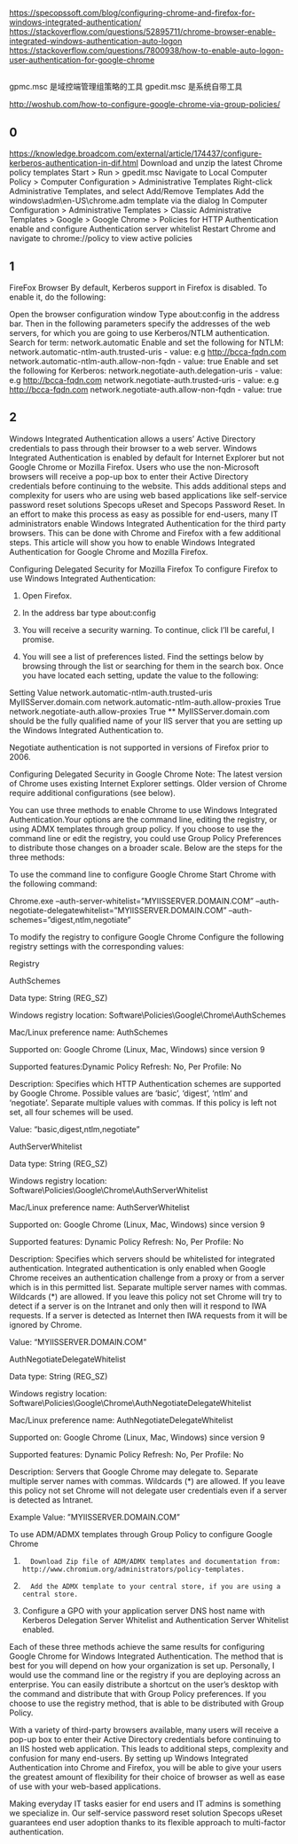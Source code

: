 


https://specopssoft.com/blog/configuring-chrome-and-firefox-for-windows-integrated-authentication/
https://stackoverflow.com/questions/52895711/chrome-browser-enable-integrated-windows-authentication-auto-logon
https://stackoverflow.com/questions/7800938/how-to-enable-auto-logon-user-authentication-for-google-chrome

## 
gpmc.msc 是域控端管理组策略的工具 gpedit.msc 是系统自带工具

http://woshub.com/how-to-configure-google-chrome-via-group-policies/  

## 0
https://knowledge.broadcom.com/external/article/174437/configure-kerberos-authentication-in-dif.html
Download and unzip the latest Chrome policy templates
Start > Run > gpedit.msc
Navigate to Local Computer Policy > Computer Configuration > Administrative Templates
Right-click Administrative Templates, and select Add/Remove Templates
Add the windows\adm\en-US\chrome.adm template via the dialog
In Computer Configuration > Administrative Templates > Classic Administrative Templates > Google > Google Chrome > Policies for HTTP Authentication enable and configure Authentication server whitelist
Restart Chrome and navigate to chrome://policy to view active policies

## 1
FireFox Browser
By default, Kerberos support in Firefox is disabled. To enable it, do the following:

Open the browser configuration window
Type about:config in the address bar.
Then in the following parameters specify the addresses of the web servers, for which you are going to use Kerberos/NTLM authentication.
Search for term: network.automatic
Enable and set the following for NTLM:
network.automatic-ntlm-auth.trusted-uris - value: e.g http://bcca-fqdn.com
network.automatic-ntlm-auth.allow-non-fqdn - value: true
Enable and set the following for Kerberos:
network.negotiate-auth.delegation-uris - value: e.g http://bcca-fqdn.com
network.negotiate-auth.trusted-uris - value: e.g http://bcca-fqdn.com
network.negotiate-auth.allow-non-fqdn - value: true

## 2
Windows Integrated Authentication allows a users’ Active Directory credentials to pass through their browser to a web server. Windows Integrated Authentication is enabled by default for Internet Explorer but not Google Chrome or Mozilla Firefox. Users who use the non-Microsoft browsers will receive a pop-up box to enter their Active Directory credentials before continuing to the website. This adds additional steps and complexity for users who are using web based applications like self-service password reset solutions Specops uReset and Specops Password Reset. In an effort to make this process as easy as possible for end-users, many IT administrators enable Windows Integrated Authentication for the third party browsers. This can be done with Chrome and Firefox with a few additional steps. This article will show you how to enable Windows Integrated Authentication for Google Chrome and Mozilla Firefox.

Configuring Delegated Security for Mozilla Firefox
To configure Firefox to use Windows Integrated Authentication:

1. Open Firefox.

2. In the address bar type about:config

3. You will receive a security warning. To continue, click I’ll be careful, I promise.



4. You will see a list of preferences listed. Find the settings below by browsing through the list or searching for them in the search box. Once you have located each setting, update the value to the following:

Setting	Value
network.automatic-ntlm-auth.trusted-uris	MyIISServer.domain.com
network.automatic-ntlm-auth.allow-proxies	True
network.negotiate-auth.allow-proxies	True
** MyIISServer.domain.com should be the fully qualified name of your IIS server that you are setting up the Windows Integrated Authentication to.

Negotiate authentication is not supported in versions of Firefox prior to 2006.





Configuring Delegated Security in Google Chrome
Note: The latest version of Chrome uses existing Internet Explorer settings. Older version of Chrome require additional configurations (see below).

You can use three methods to enable Chrome to use Windows Integrated Authentication.Your options are the command line, editing the registry, or using ADMX templates through group policy. If you choose to use the command line or edit the registry, you could use Group Policy Preferences to distribute those changes on a broader scale. Below are the steps for the three methods:

To use the command line to configure Google Chrome
Start Chrome with the following command:

Chrome.exe –auth-server-whitelist=”MYIISSERVER.DOMAIN.COM” –auth-negotiate-delegatewhitelist=”MYIISSERVER.DOMAIN.COM” –auth-schemes=”digest,ntlm,negotiate”



 

To modify the registry to configure Google Chrome
Configure the following registry settings with the corresponding values:

Registry                               

AuthSchemes

Data type: String (REG_SZ)

Windows registry location: Software\Policies\Google\Chrome\AuthSchemes

Mac/Linux preference name: AuthSchemes

Supported on: Google Chrome (Linux, Mac, Windows) since version 9

Supported features:Dynamic Policy Refresh: No, Per Profile: No

Description: Specifies which HTTP Authentication schemes are supported by Google Chrome. Possible values are ‘basic’, ‘digest’, ‘ntlm’ and ‘negotiate’. Separate multiple values with commas. If this policy is left not set, all four schemes will be used.

Value: “basic,digest,ntlm,negotiate”

AuthServerWhitelist

Data type: String (REG_SZ)

Windows registry location: Software\Policies\Google\Chrome\AuthServerWhitelist

Mac/Linux preference name: AuthServerWhitelist

Supported on: Google Chrome (Linux, Mac, Windows) since version 9

Supported features: Dynamic Policy Refresh: No, Per Profile: No

Description: Specifies which servers should be whitelisted for integrated authentication. Integrated authentication is only enabled when Google Chrome receives an authentication challenge from a proxy or from a server which is in this permitted list. Separate multiple server names with commas. Wildcards (*) are allowed. If you leave this policy not set Chrome will try to detect if a server is on the Intranet and only then will it respond to IWA requests. If a server is detected as Internet then IWA requests from it will be ignored by Chrome.

Value: “MYIISSERVER.DOMAIN.COM”

AuthNegotiateDelegateWhitelist

Data type: String (REG_SZ)

Windows registry location: Software\Policies\Google\Chrome\AuthNegotiateDelegateWhitelist 

Mac/Linux preference name: AuthNegotiateDelegateWhitelist

Supported on: Google Chrome (Linux, Mac, Windows) since version 9

Supported features: Dynamic Policy Refresh: No, Per Profile: No

Description: Servers that Google Chrome may delegate to. Separate multiple server names with commas. Wildcards (*) are allowed. If you leave this policy not set Chrome will not delegate user credentials even if a server is detected as Intranet.

Example Value: ”MYIISSERVER.DOMAIN.COM”

To use ADM/ADMX templates through Group Policy to configure Google Chrome
1.       Download Zip file of ADM/ADMX templates and documentation from: http://www.chromium.org/administrators/policy-templates.

2.       Add the ADMX template to your central store, if you are using a central store.

3. Configure a GPO with your application server DNS host name with Kerberos Delegation Server Whitelist and Authentication Server Whitelist enabled.

Each of these three methods achieve the same results for configuring Google Chrome for Windows Integrated Authentication. The method that is best for you will depend on how your organization is set up.  Personally, I would use the command line or the registry if you are deploying across an enterprise. You can easily distribute a shortcut on the user’s desktop with the command and distribute that with Group Policy preferences. If you choose to use the registry method, that is able to be distributed with Group Policy.

With a variety of third-party browsers available, many users will receive a pop-up box to enter their Active Directory credentials before continuing to an IIS hosted web application. This leads to additional steps, complexity and confusion for many end-users. By setting up Windows Integrated Authentication into Chrome and Firefox, you will be able to give your users the greatest amount of flexibility for their choice of browser as well as ease of use with your web-based applications.

Making everyday IT tasks easier for end users and IT admins is something we specialize in. Our self-service password reset solution Specops uReset guarantees end user adoption thanks to its flexible approach to multi-factor authentication.